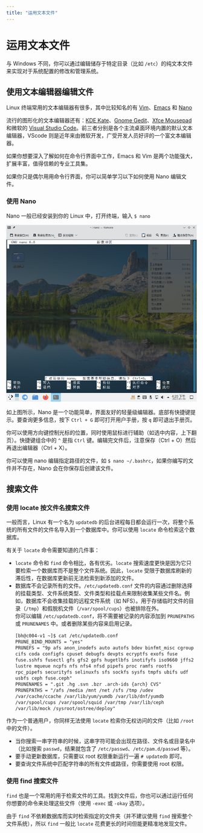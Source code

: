 ```yaml
---
title: "运用文本文件"
---
```


# 运用文本文件

与 Windows 不同，你可以通过编辑储存于特定目录（比如 `/etc`）的纯文本文件来实现对于系统配置的修改和管理系统。

## 使用文本编辑器编辑文件

Linux 终端常用的文本编辑器有很多，其中比较知名的有 [Vim](https://www.vim.org)、[Emacs](https://www.gnu.org/software/emacs/) 和 [Nano](https://www.nano-editor.org/)

流行的图形化的文本编辑器还有：[KDE Kate](https://apps.kde.org/kate/)、[Gnome Gedit](https://wiki.gnome.org/Apps/Gedit)、[Xfce Mousepad](https://docs.xfce.org/apps/mousepad/start) 和微软的 [Visual Studio Code](https://code.visualstudio.com/)。前三者分别是各个主流桌面环境内置的默认文本编辑器，VScode 则是近年来由微软开发，广受开发人员好评的一个富文本编辑器。

如果你想要深入了解如何在命令行界面中工作，Emacs 和 Vim 是两个功能强大，扩展丰富，值得信赖的专业工具集。

如果你只是偶尔用用命令行界面，你可以简单学习以下如何使用 Nano 编辑文件。

### 使用 Nano

Nano 一般已经安装到你的 Linux 中，打开终端，输入 `$ nano`

![Nano](./assets/nano_editor.png)

如上图所示，Nano 是一个功能简单，界面友好的轻量级编辑器。底部有快捷键提示。要查询更多信息，按下 `Ctrl + G` 即可打开用户手册，按 `q` 即可退出手册页。

你可以使用方向键控制光标的位置，同时使用鼠标进行辅助（如选中内容，上下翻页）。快捷键组合中的 `^` 是指 `Ctrl` 键。编辑完文件后，注意保存（Ctrl + O）然后再退出编辑器（Ctrl + X）。

你可以使用 nano 编辑指定路径的文件，如 `$ nano ~/.bashrc`，如果你编写的文件并不存在，Nano 会在你保存后创建该文件。

## 搜索文件

### 使用 locate 按文件名搜索文件

一般而言，Linux 有一个名为 `updatedb` 的后台进程每日都会运行一次，将整个系统的所有文件的文件名导入到一个数据库中。你可以使用 `locate` 命令检索这个数据库。

有关于 `locate` 命令需要知道的几件事：

- `locate` 命令和 `find` 命令相比，各有优劣。`locate` 搜索速度更快是因为它只要检索一个数据库而不是整个文件系统。因此，`locate` 受限于数据库刷新的滞后性，在数据库更新前无法检索到新添加的文件。 
- 数据库不会记录所有的文件。`/etc/updatedb.conf` 文件的内容通过删除选择的挂载类型、文件系统类型、文件类型和挂载点来限制收集某些文件名。例如，数据库不会收集挂载的远程文件系统（如 NFS）。用于存储临时文件的目录（`/tmp`）和假脱机文件（`/var/spool/cups`）也被排除在外。<br />
    你可以编辑 `/etc/updatedb.conf`，将不需要被记录的内容添加到 `PRUNEPATHS` 或 `PRUNENAMES` 中。或者删除某些内容来启用记录。
    ```
    [bh@c004-v1 ~]$ cat /etc/updatedb.conf
    PRUNE_BIND_MOUNTS = "yes"
    PRUNEFS = "9p afs anon_inodefs auto autofs bdev binfmt_misc cgroup cifs coda configfs cpuset debugfs devpts ecryptfs exofs fuse fuse.sshfs fusectl gfs gfs2 gpfs hugetlbfs inotifyfs iso9660 jffs2 lustre mqueue ncpfs nfs nfs4 nfsd pipefs proc ramfs rootfs rpc_pipefs securityfs selinuxfs sfs sockfs sysfs tmpfs ubifs udf usbfs ceph fuse.ceph"
    PRUNENAMES = ".git .hg .svn .bzr .arch-ids {arch} CVS"
    PRUNEPATHS = "/afs /media /mnt /net /sfs /tmp /udev /var/cache/ccache /var/lib/yum/yumdb /var/lib/dnf/yumdb /var/spool/cups /var/spool/squid /var/tmp /var/lib/ceph /var/lib/mock /sysroot/ostree/deploy"
    ```

作为一个普通用户，你同样无法使用 `locate` 检索你无权访问的文件（比如 `/root` 中的文件）。

- 当你搜索一串字符串的时候，这串字符可能会出现在路径、文件名或目录名中（比如搜索 `passwd`，结果就包含了 `/etc/passwd`、`/etc/pam.d/passwd` 等）。
- 要手动更新数据库，只需要以 root 权限重新运行一遍 `# updatedb` 即可。
- 要查询文件系统中匹配字符串的所有文件或路径，你需要使用 root 权限。

### 使用 find 搜索文件

`find` 也是一个常用的用于检索文件的工具。找到文件后，你也可以通过运行任何你想要的命令来处理这些文件（使用 `-exec` 或 `-okay` 选项）。

由于 `find` 不依赖数据库而实时检索指定的文件夹（并不建议使用 `find` 搜索整个文件系统），所以 `find` 一般比 `locate` 花费更长的时间但能更精准地发现文件。

